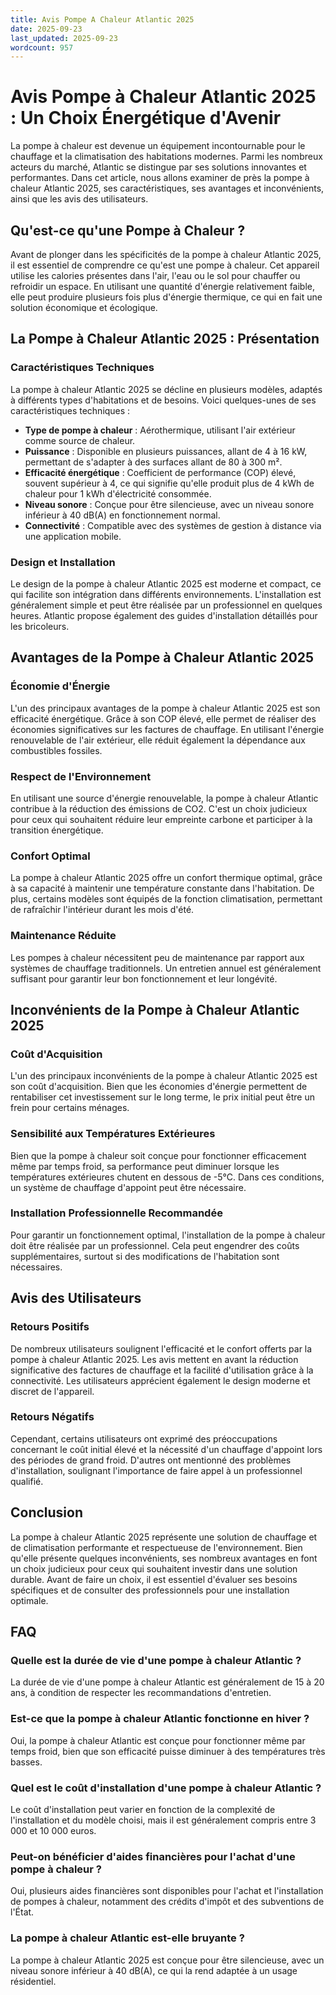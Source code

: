 ```yaml
---
title: Avis Pompe A Chaleur Atlantic 2025
date: 2025-09-23
last_updated: 2025-09-23
wordcount: 957
---
```


# Avis Pompe à Chaleur Atlantic 2025 : Un Choix Énergétique d'Avenir

La pompe à chaleur est devenue un équipement incontournable pour le chauffage et la climatisation des habitations modernes. Parmi les nombreux acteurs du marché, Atlantic se distingue par ses solutions innovantes et performantes. Dans cet article, nous allons examiner de près la pompe à chaleur Atlantic 2025, ses caractéristiques, ses avantages et inconvénients, ainsi que les avis des utilisateurs.

## Qu'est-ce qu'une Pompe à Chaleur ?

Avant de plonger dans les spécificités de la pompe à chaleur Atlantic 2025, il est essentiel de comprendre ce qu'est une pompe à chaleur. Cet appareil utilise les calories présentes dans l'air, l'eau ou le sol pour chauffer ou refroidir un espace. En utilisant une quantité d'énergie relativement faible, elle peut produire plusieurs fois plus d'énergie thermique, ce qui en fait une solution économique et écologique.

## La Pompe à Chaleur Atlantic 2025 : Présentation

### Caractéristiques Techniques

La pompe à chaleur Atlantic 2025 se décline en plusieurs modèles, adaptés à différents types d'habitations et de besoins. Voici quelques-unes de ses caractéristiques techniques :

- **Type de pompe à chaleur** : Aérothermique, utilisant l'air extérieur comme source de chaleur.
- **Puissance** : Disponible en plusieurs puissances, allant de 4 à 16 kW, permettant de s'adapter à des surfaces allant de 80 à 300 m².
- **Efficacité énergétique** : Coefficient de performance (COP) élevé, souvent supérieur à 4, ce qui signifie qu'elle produit plus de 4 kWh de chaleur pour 1 kWh d'électricité consommée.
- **Niveau sonore** : Conçue pour être silencieuse, avec un niveau sonore inférieur à 40 dB(A) en fonctionnement normal.
- **Connectivité** : Compatible avec des systèmes de gestion à distance via une application mobile.

### Design et Installation

Le design de la pompe à chaleur Atlantic 2025 est moderne et compact, ce qui facilite son intégration dans différents environnements. L'installation est généralement simple et peut être réalisée par un professionnel en quelques heures. Atlantic propose également des guides d'installation détaillés pour les bricoleurs.

## Avantages de la Pompe à Chaleur Atlantic 2025

### Économie d'Énergie

L'un des principaux avantages de la pompe à chaleur Atlantic 2025 est son efficacité énergétique. Grâce à son COP élevé, elle permet de réaliser des économies significatives sur les factures de chauffage. En utilisant l'énergie renouvelable de l'air extérieur, elle réduit également la dépendance aux combustibles fossiles.

### Respect de l'Environnement

En utilisant une source d'énergie renouvelable, la pompe à chaleur Atlantic contribue à la réduction des émissions de CO2. C'est un choix judicieux pour ceux qui souhaitent réduire leur empreinte carbone et participer à la transition énergétique.

### Confort Optimal

La pompe à chaleur Atlantic 2025 offre un confort thermique optimal, grâce à sa capacité à maintenir une température constante dans l'habitation. De plus, certains modèles sont équipés de la fonction climatisation, permettant de rafraîchir l'intérieur durant les mois d'été.

### Maintenance Réduite

Les pompes à chaleur nécessitent peu de maintenance par rapport aux systèmes de chauffage traditionnels. Un entretien annuel est généralement suffisant pour garantir leur bon fonctionnement et leur longévité.

## Inconvénients de la Pompe à Chaleur Atlantic 2025

### Coût d'Acquisition

L'un des principaux inconvénients de la pompe à chaleur Atlantic 2025 est son coût d'acquisition. Bien que les économies d'énergie permettent de rentabiliser cet investissement sur le long terme, le prix initial peut être un frein pour certains ménages.

### Sensibilité aux Températures Extérieures

Bien que la pompe à chaleur soit conçue pour fonctionner efficacement même par temps froid, sa performance peut diminuer lorsque les températures extérieures chutent en dessous de -5°C. Dans ces conditions, un système de chauffage d'appoint peut être nécessaire.

### Installation Professionnelle Recommandée

Pour garantir un fonctionnement optimal, l'installation de la pompe à chaleur doit être réalisée par un professionnel. Cela peut engendrer des coûts supplémentaires, surtout si des modifications de l'habitation sont nécessaires.

## Avis des Utilisateurs

### Retours Positifs

De nombreux utilisateurs soulignent l'efficacité et le confort offerts par la pompe à chaleur Atlantic 2025. Les avis mettent en avant la réduction significative des factures de chauffage et la facilité d'utilisation grâce à la connectivité. Les utilisateurs apprécient également le design moderne et discret de l'appareil.

### Retours Négatifs

Cependant, certains utilisateurs ont exprimé des préoccupations concernant le coût initial élevé et la nécessité d'un chauffage d'appoint lors des périodes de grand froid. D'autres ont mentionné des problèmes d'installation, soulignant l'importance de faire appel à un professionnel qualifié.

## Conclusion

La pompe à chaleur Atlantic 2025 représente une solution de chauffage et de climatisation performante et respectueuse de l'environnement. Bien qu'elle présente quelques inconvénients, ses nombreux avantages en font un choix judicieux pour ceux qui souhaitent investir dans une solution durable. Avant de faire un choix, il est essentiel d'évaluer ses besoins spécifiques et de consulter des professionnels pour une installation optimale.

## FAQ

### Quelle est la durée de vie d'une pompe à chaleur Atlantic ?

La durée de vie d'une pompe à chaleur Atlantic est généralement de 15 à 20 ans, à condition de respecter les recommandations d'entretien.

### Est-ce que la pompe à chaleur Atlantic fonctionne en hiver ?

Oui, la pompe à chaleur Atlantic est conçue pour fonctionner même par temps froid, bien que son efficacité puisse diminuer à des températures très basses.

### Quel est le coût d'installation d'une pompe à chaleur Atlantic ?

Le coût d'installation peut varier en fonction de la complexité de l'installation et du modèle choisi, mais il est généralement compris entre 3 000 et 10 000 euros.

### Peut-on bénéficier d'aides financières pour l'achat d'une pompe à chaleur ?

Oui, plusieurs aides financières sont disponibles pour l'achat et l'installation de pompes à chaleur, notamment des crédits d'impôt et des subventions de l'État.

### La pompe à chaleur Atlantic est-elle bruyante ?

La pompe à chaleur Atlantic 2025 est conçue pour être silencieuse, avec un niveau sonore inférieur à 40 dB(A), ce qui la rend adaptée à un usage résidentiel.